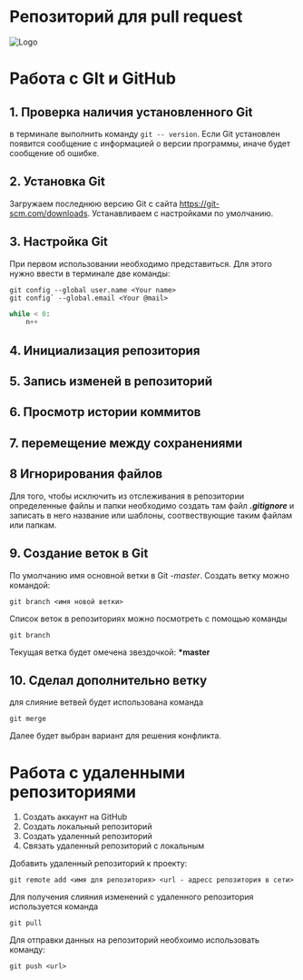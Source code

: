 # Репозиторий для **pull request**
![Logo](Lina.jpg)
# Работа с GIt и GitHub

## 1. Проверка наличия установленного Git
в терминале выполнить команду `git -- version`.
Если Git установлен появится сообщение с информацией о версии программы, иначе будет сообщение об ошибке. 

## 2. Установка Git
Загружаем последнюю версию Git с сайта https://git-scm.com/downloads. Устанавливаем с настройками по умолчанию.

## 3. Настройка Git
При первом использовании необходимо представиться. Для этого нужно ввести в терминале две команды:
```
git config --global user.name <Your name>
git config` --global.email <Your @mail>
```
```Python
while < 0:
	n++
```

## 4. Инициализация репозитория
## 5. Запись изменей в репозиторий
## 6. Просмотр истории коммитов
## 7. перемещение между сохранениями
## 8 Игнорирования файлов
Для того, чтобы исключить из отслеживания в репозитории определенные файлы и папки необходимо создать там файл ***.gitignore*** и записать в него название или шаблоны, соотвествующие таким файлам или папкам.

## 9. Создание веток в Git
По умолчанию имя основной ветки в Git -*master*.
Создать ветку можно командой:
```
git branch <имя новой ветки>
```
Список веток в репозиториях можно посмотреть с помощью команды
``` 
git branch
```
Текущая ветка будет омечена звездочкой:
**\*master**

## 10. Сделал дополнительно ветку

для слияние ветвей будет использована команда
```
git merge
```
Далее будет выбран вариант для решения конфликта.

# Работа с удаленными репозиториями
1. Создать аккаунт на GitHub
2. Создать локальный репозиторий
3. Создать удаленный репозиторий
4. Связать удаленный репозиторий с локальным

Добавить удаленный репозиторий к проекту:
```
git remote add <имя для репозитория> <url - адресс репозитория в сети>
```
Для получения слияния изменений с удаленного репозитория используется команда
```
git pull
```
Для отправки данных на репозиторий необхоимо использовать команду:
```
git push <url>
```


